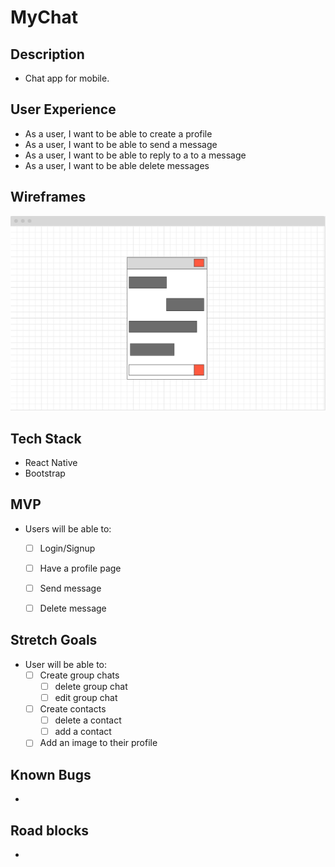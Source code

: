 # MyChat

## Description
- Chat app for mobile. 


## User Experience
- As a user, I want to be able to create a profile
- As a user, I want to be able to send a message
- As a user, I want to be able to reply to a to a message
- As a user, I want to be able delete messages

## Wireframes
![](wireframe.png)

## Tech Stack
- React Native
- Bootstrap


## MVP
- Users will be able to:
    - [ ] Login/Signup 
    - [ ] Have a profile page 
    - [ ] Send message 
    - [ ] Delete message


## Stretch Goals
- User will be able to:
  - [ ] Create group chats
    - [ ] delete group chat
    - [ ] edit group chat
  - [ ] Create contacts
    - [ ] delete a contact
    - [ ] add a contact
  - [ ] Add an image to their profile

## Known Bugs
- 

## Road blocks
- 

